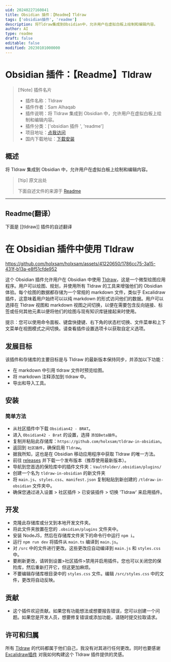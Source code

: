 ```yaml
---
uid: 20240227160841
title: Obsidian 插件：【Readme】Tldraw
tags: ['obsidian插件', 'readme']
description: 将Tldraw集成到Obsidian中，允许用户在虚拟白板上绘制和编辑内容。
author: AI
type: readme
draft: false
editable: false
modified: 20230101000000
---
```


# Obsidian 插件：【Readme】Tldraw

> [!Note] 插件名片
> - 插件名称：Tldraw
> - 插件作者：Sam Alhaqab
> - 插件说明：将 Tldraw 集成到 Obsidian 中，允许用户在虚拟白板上绘制和编辑内容。
> - 插件分类：['obsidian 插件 ', 'readme']
> - 项目地址：[点我访问](https://github.com/holxsam/tldraw-in-obsidian)
> - 国内下载地址：[下载安装](https://pkmer.cn/products/plugin/pluginMarket/?tldraw)

## 概述

将 Tldraw 集成到 Obsidian 中，允许用户在虚拟白板上绘制和编辑内容。

> [!tip] 原文出处
>
>下面自述文件的来源于 [Readme](https://ghproxy.net/https://raw.githubusercontent.com/holxsam/tldraw-in-obsidian/main/README.md)

---

## Readme(翻译）

下面是 [[tldraw]] 插件的自述翻译

# 在 Obsidian 插件中使用 Tldraw

<https://github.com/holxsam/holxsam/assets/41220650/1786cc75-3a15-431f-b13a-e8f51cfde952>

这个 Obsidian 插件允许用户在 Obsidian 中使用 [Tldraw](www.tldraw.com)，这是一个微型绘图应用程序。用户可以绘图、规划，并使用所有 Tldraw 的工具来增强他们的 Obsidian 体验。每个绘图的数据都存储为一个常规的 markdown 文件，类似于 Excalidraw 插件，这意味着用户始终可以以纯 markdown 的形式访问他们的数据。用户可以选择在 Tldraw 视图和 markdown 视图之间切换，以便在需要包含反向链接、标签或任何其他元素以便将他们的绘图与现有知识库链接起来时使用。

提示：您可以使用命令面板、键盘快捷键、右下角的状态栏切换、文件菜单和上下文菜单在视图模式之间切换。请查看插件设置选项卡以获取自定义选项。

## 发展目标

该插件和存储库的主要目标是与 Tldraw 的最新版本保持同步，并添加以下功能：

- 在 markdown 中引用 tldraw 文件时预览绘图。
- 将 markdown 注释添加到 tldraw 中。
- 导出和导入工具。

## 安装

### 简单方法

- 从社区插件中下载 `Obsidian42 - BRAT`。
- 进入 `Obsidian42 - Brat` 的设置，选择 `添加Beta插件`。
- 复制并粘贴此存储库：`https://github.com/holxsam/tldraw-in-obsidian`。
- 返回到 `社区插件`，确保启用 `Tldraw`。
- 据我所知，这也是在 Obsidian 移动应用程序中获取 Tldraw 的唯一方法。
- 前往 [releases](https://github.com/holxsam/tldraw-in-obsidian/releases) 并下载一个发布版本（推荐使用最新版本）。
- 导航到您首选的保险库中的插件文件夹：`VaultFolder/.obsidian/plugins/`
- 创建一个名为 `tldraw-in-obsidian` 的新文件夹
- 将 `main.js`、`styles.css`、`manifest.json` 复制粘贴到新创建的 `/tldraw-in-obsidian` 文件夹中。
- 确保您通过进入设置 > 社区插件 > 已安装插件 > 切换 'Tldraw' 来启用插件。

## 开发

- 克隆此存储库或分叉到本地开发文件夹。
- 将此文件夹放置在您的 `.obsidian/plugins` 文件夹中。
- 安装 NodeJS，然后在存储库文件夹下的命令行中运行 `npm i`。
- 运行 `npm run dev` 将插件从 `main.ts` 编译到 `main.js`。
- 对 `/src` 中的文件进行更改。这些更改应自动编译到 `main.js` 和 `styles.css` 中。
- 要刷新更改，请转到设置>社区插件>禁用并启用插件。您也可以关闭您的保险库，然后重新打开它，但这更加麻烦。
- 不要编辑存储库根目录中的 `styles.css` 文件。编辑 `/src/styles.css` 中的文件，更改将自动反映。

## 贡献

- 这个插件欢迎贡献。如果您有功能想法或想要报告错误，您可以创建一个问题。如果您是开发人员，想要修复错误或添加功能，请随时提交拉取请求。

## 许可和归属

所有 [Tldraw](https://github.com/tldraw/tldraw) 的代码都属于他们自己，我没有对其进行任何更改。同时也要感谢 [Excalidraw插件](https://github.com/zsviczian/obsidian-excalidraw-plugin) 对我如何构建这个 Tldraw 插件提供的灵感。
